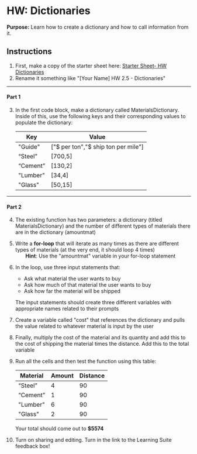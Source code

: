 #  HW: Dictionaries

**Purpose:** Learn how to create a dictionary and how to call information from it.

## Instructions
1. First, make a copy of the starter sheet here:
   [Starter Sheet- HW Dictionaries](https://colab.research.google.com/drive/118eLrrkwC5i3f_dR_WrOxBOsVSKCbwzY)
2. Rename it something like "[Your Name] HW 2.5 - Dictionaries"

---

#### Part 1
3. In the first code block, make a dictionary called MaterialsDictionary. Inside of this, use the following keys and their corresponding values to populate the dictionary:

      Key         |             Value
      ----------- | ------------------------------------
      "Guide"     |  ["$ per ton","$ ship ton per mile"] 
      “Steel”     |  [700,5] 
      “Cement”    |  [130,2]
      "Lumber"    |  [34,4]
      "Glass"     |  [50,15]

---

#### Part 2
4. The existing function has two parameters: a dictionary (titled MaterialsDictionary) and the number of different types of materials there are in the dictionary (amountmat)
5. Write a **for-loop** that will iterate as many times as there are different types of materials (at the very end, it should loop 4 times)
    <br>&nbsp;&nbsp;&nbsp;&nbsp;&nbsp;&nbsp;&nbsp;**Hint**: Use the "amountmat" variable in your for-loop statement</br>
6. In the loop, use three input statements that:
   
      - Ask what material the user wants to buy
      - Ask how much of that material the user wants to buy
      - Ask how far the material will be shipped
     
      The input statements should create three different variables with appropriate names related to their prompts

7. Create a variable called "cost" that references the dictionary and pulls the value related to whatever material is input by the user
8. Finally, multiply the cost of the material and its quantity and add this to the cost of shipping the material times the distance. Add this to the total variable
9. Run all the cells and then test the function using this table:
    
      Material    |   Amount  |  Distance
      ----------- | --------- | ----------
      “Steel”     |     4     |    90
      “Cement”    |     1     |    90
      "Lumber"    |     6     |    90
      "Glass"     |     2     |    90

     Your total should come out to **$5574**
  
  10. Turn on sharing and editing. Turn in the link to the Learning Suite feedback box!

